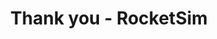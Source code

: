 ---
title: "Thank you - RocketSim"
meta_title: "Thank you - RocketSim"
description: "Thank you for trying RocketSim! Your submissions is being processed and you will receive an email soon."
draft: false
---
